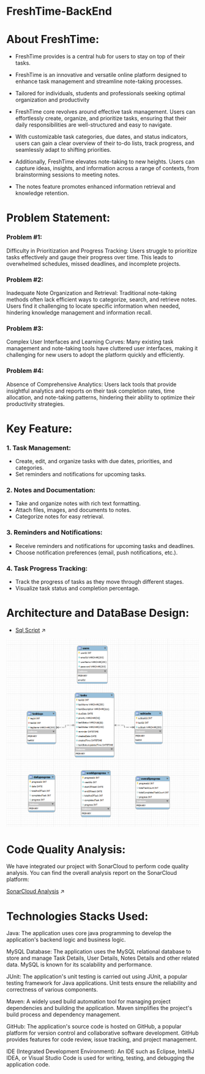 # FreshTime-BackEnd
# About FreshTime:

- FreshTime provides is a central hub for users to stay on top of their tasks.
- FreshTime is an innovative and versatile online platform designed to enhance task management and streamline note-taking processes. 
- Tailored for individuals, students and  professionals seeking optimal organization and productivity


- FreshTime core revolves around effective task management. Users can effortlessly create, organize, and prioritize tasks, ensuring that their daily responsibilities are well-structured and easy to navigate. 
- With customizable task categories, due dates, and status indicators, users can gain a clear overview of their to-do lists, track progress, and seamlessly adapt to shifting priorities. 


- Additionally, FreshTime elevates note-taking to new heights. Users can capture ideas, insights, and information across a range of contexts, from brainstorming sessions to meeting notes. 
- The notes feature promotes enhanced information retrieval and knowledge retention.


# Problem Statement:
### Problem #1:
Difficulty in Prioritization and Progress Tracking: Users struggle to prioritize tasks effectively and gauge their progress over time. This leads to overwhelmed schedules, missed deadlines, and incomplete projects.


### Problem #2:
Inadequate Note Organization and Retrieval: Traditional note-taking methods often lack efficient ways to categorize, search, and retrieve notes. Users find it challenging to locate specific information when needed, hindering knowledge management and information recall.

### Problem #3:
Complex User Interfaces and Learning Curves: Many existing task management and note-taking tools have cluttered user interfaces, making it challenging for new users to adopt the platform quickly and efficiently.

### Problem #4: 
Absence of Comprehensive Analytics: Users lack tools that provide insightful analytics and reports on their task completion rates, time allocation, and note-taking patterns, hindering their ability to optimize their productivity strategies.

# Key Feature:
### 1. Task Management:
- Create, edit, and organize tasks with due dates, priorities, and categories.
- Set reminders and notifications for upcoming tasks.

### 2. Notes and Documentation:
- Take and organize notes with rich text formatting.
- Attach files, images, and documents to notes.
- Categorize notes for easy retrieval.

### 3. Reminders and Notifications:
- Receive reminders and notifications for upcoming tasks and deadlines.
- Choose notification preferences (email, push notifications, etc.).

### 4. Task Progress Tracking:

- Track the progress of tasks as they move through different stages.
- Visualize task status and completion percentage.

# Architecture and DataBase Design: 
- [Sql Script](https://github.com/fssa-batch3/sec_c_sec_c_aravind.venkedeshwaran__corejava_project_2/blob/main/src/main/sql/FreshTimeSqlSheet.sql) ↗️

![img.png](FreshTime%20ERR%20Diagram.png)

# Code Quality Analysis: 
We have integrated our project with SonarCloud to perform code quality analysis. You can find the overall analysis report on the SonarCloud platform:

[SonarCloud Analysis](https://sonarcloud.io/project/overview?id=fssa-batch3_sec_c_sec_c_aravind.venkedeshwaran__corejava_project_2) ↗️


# Technologies Stacks Used: 


Java: The application uses core java programming to develop the application's backend logic and business logic.

MySQL Database: The application uses the MySQL relational database to store and manage Task Details, User Details, Notes Details and other related data. MySQL is known for its scalability and performance.

JUnit: The application's unit testing is carried out using JUnit, a popular testing framework for Java applications. Unit tests ensure the reliability and correctness of various components.

Maven: A widely used build automation tool for managing project dependencies and building the application. Maven simplifies the project's build process and dependency management.

GitHub: The application's source code is hosted on GitHub, a popular platform for version control and collaborative software development. GitHub provides features for code review, issue tracking, and project management.

IDE (Integrated Development Environment): An IDE such as Eclipse, IntelliJ IDEA, or Visual Studio Code is used for writing, testing, and debugging the application code.
